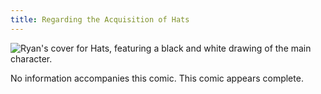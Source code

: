 ```yaml
---
title: Regarding the Acquisition of Hats
---
```


![Ryan's cover for Hats, featuring a black and white drawing of the main character.](images/regarding-the-acquisition-of-hats/hat0cover.jpg)

No information accompanies this comic. This comic appears complete.

